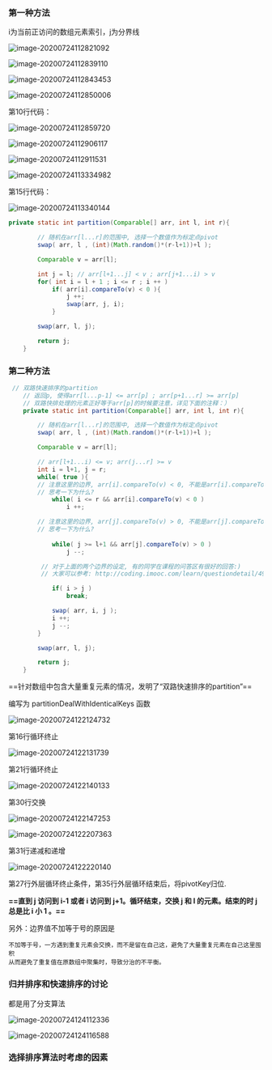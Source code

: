 ### 第一种方法

i为当前正访问的数组元素索引，j为分界线

![image-20200724112821092](QuickSort.assets/image-20200724112821092.png)

![image-20200724112839110](QuickSort.assets/image-20200724112839110.png)

![image-20200724112843453](QuickSort.assets/image-20200724112843453.png)

![image-20200724112850006](QuickSort.assets/image-20200724112850006.png)

第10行代码：

![image-20200724112859720](QuickSort.assets/image-20200724112859720.png)

![image-20200724112906117](QuickSort.assets/image-20200724112906117.png)

![image-20200724112911531](QuickSort.assets/image-20200724112911531.png)

![image-20200724113334982](QuickSort.assets/image-20200724113334982.png)

第15行代码：

![image-20200724113340144](QuickSort.assets/image-20200724113340144.png)



```java
private static int partition(Comparable[] arr, int l, int r){

        // 随机在arr[l...r]的范围中, 选择一个数值作为标定点pivot
        swap( arr, l , (int)(Math.random()*(r-l+1))+l );

        Comparable v = arr[l];

        int j = l; // arr[l+1...j] < v ; arr[j+1...i) > v
        for( int i = l + 1 ; i <= r ; i ++ )
            if( arr[i].compareTo(v) < 0 ){
                j ++;
                swap(arr, j, i);
            }

        swap(arr, l, j);

        return j;
    }

```



### 第二种方法

```java
 // 双路快速排序的partition
    // 返回p, 使得arr[l...p-1] <= arr[p] ; arr[p+1...r] >= arr[p]
    // 双路快排处理的元素正好等于arr[p]的时候要注意，详见下面的注释：）
    private static int partition(Comparable[] arr, int l, int r){

        // 随机在arr[l...r]的范围中, 选择一个数值作为标定点pivot
        swap( arr, l , (int)(Math.random()*(r-l+1))+l );

        Comparable v = arr[l];

        // arr[l+1...i) <= v; arr(j...r] >= v
        int i = l+1, j = r;
        while( true ){
        // 注意这里的边界, arr[i].compareTo(v) < 0, 不能是arr[i].compareTo(v) <= 0
        // 思考一下为什么?
            while( i <= r && arr[i].compareTo(v) < 0 )
                i ++;

        // 注意这里的边界, arr[j].compareTo(v) > 0, 不能是arr[j].compareTo(v) >= 0
        // 思考一下为什么?
            
            while( j >= l+1 && arr[j].compareTo(v) > 0 )
                j --;

         // 对于上面的两个边界的设定, 有的同学在课程的问答区有很好的回答:)
         // 大家可以参考: http://coding.imooc.com/learn/questiondetail/4920.html

            if( i > j )
                break;

            swap( arr, i, j );
            i ++;
            j --;
        }

        swap(arr, l, j);

        return j;
    }
```

==针对数组中包含大量重复元素的情况，发明了“双路快速排序的partition”==

编写为 partitionDealWithIdenticalKeys 函数

![image-20200724122124732](QuickSort.assets/image-20200724122124732.png)

第16行循环终止

![image-20200724122131739](QuickSort.assets/image-20200724122131739.png)

第21行循环终止

![image-20200724122140133](QuickSort.assets/image-20200724122140133.png)

第30行交换

![image-20200724122147253](QuickSort.assets/image-20200724122147253.png)

![image-20200724122207363](QuickSort.assets/image-20200724122207363.png)

第31行递减和递增

![image-20200724122220140](QuickSort.assets/image-20200724122220140.png)

第27行外层循环终止条件，第35行外层循环结束后，将pivotKey归位.

**==直到 j 访问到 i-1 或者 i 访问到 j+1。循环结束，交换 j 和 l 的元素。结束的时 j 总是比 i 小 1 。==**



另外：边界值不加等于号的原因是

```
不加等于号，一方遇到重复元素会交换，而不是留在自己这，避免了大量重复元素在自己这里囤积
从而避免了重复值在原数组中聚集时，导致分治的不平衡。
```



### 归并排序和快速排序的讨论

都是用了分支算法

![image-20200724124112336](QuickSort.assets/image-20200724124112336.png)

![image-20200724124116588](QuickSort.assets/image-20200724124116588.png)





### 选择排序算法时考虑的因素

